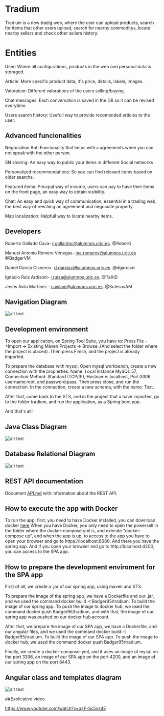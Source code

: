 # Tradium

Tradium is a new tradig web, where the user can upload products, search for items that other users upload, search for nearby commoditys, locate nearby sellers and check other sellers history.


# Entities
User: Where all configurations, products in the web and personal data is storaged.

Article:  More specific product data, it's price, details, labels, images.

Valoration: Different valorations of the users selling/buying.

Chat messages: Each conversation is saved in the DB so it can be revised everytime.

Users search history: Usefull way to provide recomended articles to the user.

## Advanced funcionalities
Negociation Bot: Funcionality that helps with a agreements when you can not speak with the other person.

SN sharing: An easy way to public your items in different Social networks

Personalized recommendations: So you can find relevant items based on older searchs.

Featured items: Princpal way of income, users can pay to have their items on the front page, an easy way to obtain visibility.

Chat: An easy and quick way of communication, essential in a trading web, the best way of reeching an agreement and negociate properly.

Map localization: Helpfull way to locate nearby items.

## Developers
Roberto Gallado Cava- r.gallardoc@alumnos.urjc.es. @RoberG

Manuel Antonio Romero Venegas- ma.romerov@alumnos.urjc.es @BadgerVM

Daniel García Cisneros- d.garciaci@alumnos.urjc.es. @dgarciaci

Ignacio Ruiz Ardisoni- i.ruiza@alumnos.urjc.es. @TaXiD

Jesús Ávila Martínez - j.avilam@alumnos.urjc.es. @SrJesusAM

## Navigation Diagram

![alt text](https://github.com/RoberG/Tradium/blob/master/THEDIAGRAM.PNG)

## Development environment
To open our application, on Spring Tool Suite, you have to: 
Press File ->Import -> Existing Maven Projects -> Browse..(And select the folder where the project is placed).
Then press Finish, and the project is already imported.

To prepare the database with mysql. Open mysql workbench, create a new connection with the propierties:
Name: Local Instance MySQL 57, Connection Method: Standard (TCP/IP), Hostname: localhost, Port:3306, username:root, and password:pass.
Then press close, and run the connection.
In the connection, create a new schema, with the name: Test.

After that, come back to the STS, and in the project that u have imported, go to the folder tradium, and run the application, as a 
Spring boot app. 

And that's all!

## Java Class Diagram
![alt text](https://github.com/RoberG/Tradium/blob/master/classDiagram2.png)

## Database Relational Diagram

![alt text](https://github.com/RoberG/Tradium/blob/master/relational.png)

## REST API documentation

Document [API.md](https://github.com/RoberG/Tradium/master/API.md) with information about the REST API.

## How to execute the app with Docker

To run the app, first, you need to have Docker installed, you can download docker [here](https://docs.docker.com/install/#supported-platforms)
When you have Docker, you only need to open the powersell in the folder where the docker-compose.yml is, and execute "docker-compose up", and when the app is up, to access to the app you have to open your browser and go to https://localhost:8080.
And there you have the spring app.
And if you open your browser and go to http://localhost:4200, you can access to the SPA app.

## How to prepare the development enviroment for the SPA app

First of all, we create a .jar of our spring app, using maven and STS.

To prepare the image of the spring app, we have a Dockerfile and our .jar, and we used the command docker build -t Badger95/tradium. To build the image of our spring app.
To push the image to docker hub, we used the command docker push Badger95/tradium, and with that, the image of our spring app was pushed on our docker hub account. 

After that, we prepare the image of our SPA app, we have a Dockerfile, and our angular files, and we used the command docker build -t Badger95/tradium. To build the image of our SPA app.
To push the image to docker hub, we used the command docker push Badger95/tradium.

Finally, we create a docker-compose-yml, and it uses an image of mysql on the port 3306, an image of our SPA app on the port 4200, and an image of our spring app on the port 8443.


## Angular class and templates diagram 

![alt text](https://raw.githubusercontent.com/RoberG/Tradium/master/AngularDiagram.JPG)

##Explicative video

https://www.youtube.com/watch?v=qzF-Sc5yz4E
